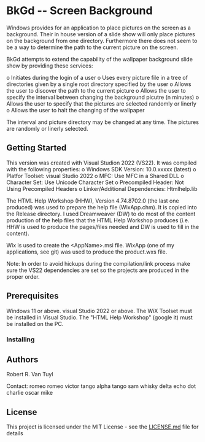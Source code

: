 # BkGd -- Screen Background

Windows provides for an application to place pictures on the screen as a background.
Their in house version of a slide show will only place pictures on the background from
one directory. Furthermore there does not seem to be a way to determine the path to the
current picture on the screen.

BkGd attempts to extend the capability of the wallpaper background slide show by providing
these services:

  o Initiates during the login of a user
  o Uses every picture file in a tree of directories given by a single root directory specified by the user
  o Allows the user to discover the path to the current picture
  o Allows the user to specify the interval between changing the background picutre (n minutes)
  o Allows the user to specify that the pictures are selected randomly or linerly
  o Allows the user to halt the changing of the wallpaper

The interval and picture directory may be changed at any time. The pictures are
randomly or linerly selected.

## Getting Started

This version was created with Visual Studion 2022 (VS22).  It was compiled with the following properties:
  o Windows SDK Version: 10.0.xxxxx (latest)
  o Platfor Toolset: visual Studio 2022
  o MFC: Use MFC in a Shared DLL
  o Character Set:  Use Unicode Character Set
  o Precompiled Header:  Not Using Precompiled Headers
  o Linker/Additional Dependencies:  Htmlhelp.lib

The HTML Help Workshop (HHW), Version 4.74.8702.0 (the last one produced) was used to prepare the help
file (WixApp.chm).  It is
copied into the Release directory.  I used Dreamweaver (DW) to do most of the content production of the
help files that the HTML Help Workshop produces (i.e. HHW is used to produce the pages/files needed
and DW is used to fill in the content).

Wix is used to create the &lt;AppName&gt;.msi file.  WixApp (one of my applications, see git) was used
to produce the product.wxs file.

Note:  In order to avoid hickups during the compilation/link process make sure the VS22 dependencies are
set so the projects are produced in the proper order.

## Prerequisites

Windows 11 or above.  visual Studio 2022 or above.  The WiX Toolset must be installed in Visual Studio.
The "HTML Help Workshop" (google it) must be installed on the PC.

### Installing

## Authors

Robert R. Van Tuyl

Contact:  romeo romeo victor tango alpha tango sam whisky delta echo dot charlie oscar mike

## License

This project is licensed under the MIT License - see the [LICENSE.md](LICENSE.md) file for details

